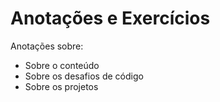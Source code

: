 # Anotações e Exercícios

Anotações sobre:
* Sobre o conteúdo
* Sobre os desafios de código
* Sobre os projetos
